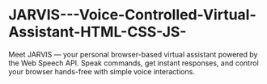 # JARVIS---Voice-Controlled-Virtual-Assistant-HTML-CSS-JS-
Meet JARVIS — your personal browser-based virtual assistant powered by the Web Speech API. Speak commands, get instant responses, and control your browser hands-free with simple voice interactions.
